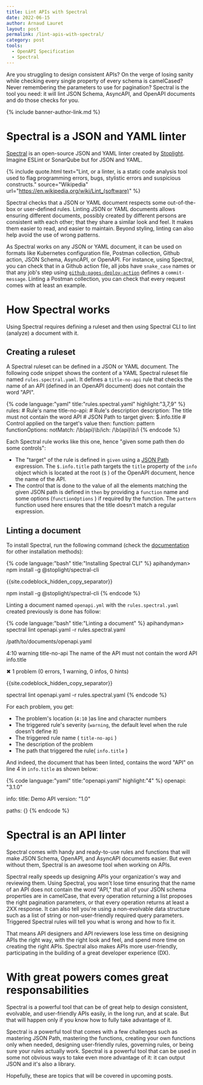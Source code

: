 ```yaml
---
title: Lint APIs with Spectral
date: 2022-06-15
author: Arnaud Lauret
layout: post
permalink: /lint-apis-with-spectral/
category: post
tools:
  - OpenAPI Specification
  - Spectral
---
```


Are you struggling to design consistent APIs? On the verge of losing sanity while checking every single property of every schema is camelCased? Never remembering the parameters to use for pagination? Spectral is the tool you need: it will lint JSON Schema, AsyncAPI, and OpenAPI documents and do those checks for you.
<!--more-->

{% include banner-author-link.md %}

# Spectral is a JSON and YAML linter

[Spectral](https://github.com/stoplightio/spectral) is an open-source JSON and YAML linter created by [Stoplight](https://stoplight.io/). Imagine ESLint or SonarQube but for JSON and YAML.

{% include quote.html text="Lint, or a linter, is a static code analysis tool used to flag programming errors, bugs, stylistic errors and suspicious constructs." source="Wikipedia" url="https://en.wikipedia.org/wiki/Lint_(software)" %}

Spectral checks that a JSON or YAML document respects some out-of-the-box or user-defined rules. Linting JSON or YAML documents allows ensuring different documents, possibly created by different persons are consistent with each other; that they share a similar look and feel. It makes them easier to read, and easier to maintain. Beyond styling, linting can also help avoid the use of wrong patterns.

As Spectral works on any JSON or YAML document, it can be used on formats like Kubernetes configuration file, Postman collection, Github action, JSON Schema, AsyncAPI, or OpenAPI. For instance, using Spectral, you can check that in a Github action file, all jobs have `snake_case` names or that any job's step using [`github-pages-deploy-action`](https://github.com/marketplace/actions/deploy-to-github-pages) defines a `commit-message`. Linting a Postman collection, you can check that every request comes with at least an example.

# How Spectral works

Using Spectral requires defining a ruleset and then using Spectral CLI to lint (analyze) a document with it.

## Creating a ruleset

A Spectral ruleset can be defined in a JSON or YAML document. The following code snippet shows the content of a YAML Spectral ruleset file named `rules.spectral.yaml`. It defines a `title-no-api` rule that checks the name of an API (defined in an OpenAPI document) does not contain the word "API".

{% code language:"yaml" title:"rules.spectral.yaml" highlight:"3,7,9" %}
rules:
    # Rule's name
    title-no-api:
        # Rule's description
        description: The title must not contain the word API
        # JSON Path to target
        given: $.info.title
        # Control applied on the target's value
        then:
            function: pattern
            functionOptions:
                notMatch: /\b(api)\b/ich: /\b(api)\b/i
{% endcode %}

Each Spectral rule works like this one, hence "given some path then do some controls":

- The "target" of the rule is defined in `given` using a [JSON Path](https://jsonpath-plus.github.io/JSONPath/docs/ts/) expression. The  `$.info.title` path targets the `title` property of the `info` object which is located at the root (`$` ) of the OpenAPI document, hence the name of the API.
- The control that is done to the value of all the elements matching the given JSON path is defined in `then` by providing a `function` name and some options (`functionOptions` ) if required by the function. The `pattern` function used here ensures that the title doesn't match a regular expression.

## Linting a document

To install Spectral, run the following command (check the [documentation](https://github.com/stoplightio/spectral#-installation-and-Usage) for other installation methods):

{% code language:"bash" title:"Installing Spectral CLI" %}
apihandyman> npm install -g @stoplight/spectral-cli

{{site.codeblock_hidden_copy_separator}}

npm install -g @stoplight/spectral-cli
{% endcode %}

Linting a document named `openapi.yml` with the `rules.spectral.yaml` created previously is done has follow:

{% code language:"bash" title:"Linting a document" %}
apihandyman> spectral lint openapi.yaml -r rules.spectral.yaml

/path/to/documents/openapi.yaml

 4:10  warning  title-no-api  The name of the API must not contain the word API  info.title

✖ 1 problem (0 errors, 1 warning, 0 infos, 0 hints)

{{site.codeblock_hidden_copy_separator}}

spectral lint openapi.yaml -r rules.spectral.yaml
{% endcode %}

For each problem, you get:

- The problem's location (`4:10` )as line and character numbers
- The triggered rule's severity (`warning`, the default level when the rule doesn't define it)
- The triggered rule name ( `title-no-api` )
- The description of the problem
- The path that triggered the rule( `info.title` )

And indeed, the document that has been linted, contains the word "API" on line 4 in `info.title`  as shown below:

{% code language:"yaml" title:"openapi.yaml" highlight:"4" %}
openapi: "3.1.0"

info:
  title: Demo API
  version: "1.0"

paths: {}
{% endcode %}

# Spectral is an API linter

Spectral comes with handy and ready-to-use rules and functions that will make JSON Schema, OpenAPI, and AsyncAPI documents easier. But even without them, Spectral is an awesome tool when working on APIs.

Spectral really speeds up designing APIs your organization's way and reviewing them. Using Spectral, you won't lose time ensuring that the name of an API does not contain the word "API," that all of your JSON schema properties are in camelCase, that every operation returning a list proposes the right pagination parameters, or that every operation returns at least a 2XX response. It can also tell you're using a non-evolvable data structure such as a list of string or non-user-friendly required query parameters. Triggered Spectral rules will tell you what is wrong and how to fix it.

That means API designers and API reviewers lose less time on designing APIs the right way, with the right look and feel, and spend more time on creating the right APIs. Spectral also makes APIs more user-friendly, participating in the building of a great developer experience (DX).

# With great powers comes great responsabilities

Spectral is a powerful tool that can be of great help to design consistent, evolvable,  and user-friendly APIs easily, in the long run, and at scale. But that will happen only if you know how to fully take advantage of it.

Spectral is a powerful tool that comes with a few challenges such as mastering JSON Path, mastering the functions, creating your own functions only when needed, designing user-friendly rules, governing rules, or being sure your rules actually work.
Spectral is a powerful tool that can be used in some not obvious ways to take even more advantage of it: it can output JSON and it's also a library. 

Hopefully, these are topics that will be covered in upcoming posts.